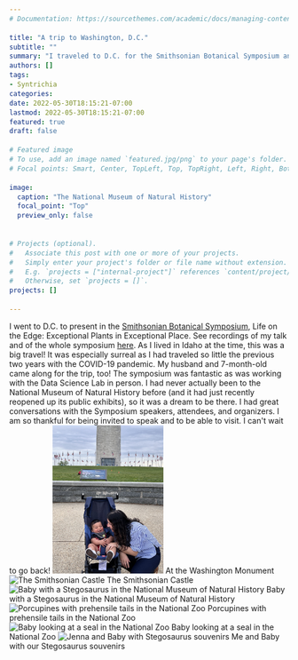 ```yaml
---
# Documentation: https://sourcethemes.com/academic/docs/managing-content/

title: "A trip to Washington, D.C."
subtitle: ""
summary: "I traveled to D.C. for the Smithsonian Botanical Symposium and to work in-person with Rebecca and the Data Science Lab."
authors: []
tags: 
- Syntrichia
categories: 
date: 2022-05-30T18:15:21-07:00
lastmod: 2022-05-30T18:15:21-07:00
featured: true
draft: false

# Featured image
# To use, add an image named `featured.jpg/png` to your page's folder.
# Focal points: Smart, Center, TopLeft, Top, TopRight, Left, Right, BottomLeft, Bottom, BottomRight.

image: 
  caption: "The National Museum of Natural History"
  focal_point: "Top"
  preview_only: false
  
  
# Projects (optional).
#   Associate this post with one or more of your projects.
#   Simply enter your project's folder or file name without extension.
#   E.g. `projects = ["internal-project"]` references `content/project/deep-learning/index.md`.
#   Otherwise, set `projects = []`.
projects: []

---
```


I went to D.C. to present in the <a href="https://naturalhistory.si.edu/research/botany/news-and-highlights/smithsonian-botanical-symposium" target="_blank">Smithsonian Botanical Symposium</a>, Life on the Edge: Exceptional Plants in Exceptional Place. See recordings of my talk and of the whole symposium <a href="https://www.jennaekwealor.com/talk/smithsonianbotsymp2022/"  target="_blank">here</a>. As I lived in Idaho at the time, this was a big travel! It was especially surreal as I had traveled so little the previous two years with the COVID-19 pandemic. My husband and 7-month-old came along for the trip, too! The symposium was fantastic as was working with the Data Science Lab in person. I had never actually been to the National Museum of Natural History before (and it had just recently reopened up its public exhibits), so it was a dream to be there. I had great conversations with the Symposium speakers, attendees, and organizers. I am so thankful for being invited to speak and to be able to visit. I can't wait to go back!
<img src="monument.jpg" alt="At the Washington Monument" width="200"/>
At the Washington Monument
<img src="castle.jpg" alt="The Smithsonian Castle" width="200"/>
The Smithsonian Castle
<img src="stego.jpg" alt="Baby with a Stegosaurus in the National Museum of Natural History" width="200"/>
Baby with a Stegosaurus in the National Museum of Natural History
<img src="porcupine.jpg" alt="Porcupines with prehensile tails in the National Zoo" width="200"/>
Porcupines with prehensile tails in the National Zoo
<img src="seal.jpg" alt="Baby looking at a seal in the National Zoo" width="200"/>
Baby looking at a seal in the National Zoo
<img src="souvenirs.jpg" alt="Jenna and Baby with Stegosaurus souvenirs" width="200"/>
Me and Baby with our Stegosaurus souvenirs

